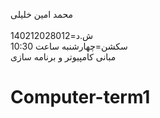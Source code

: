  محمد امین خلیلی<br>                                       
ش.د=140212028012<br>
سکشن=چهارشنبه ساعت 10:30<br>
مبانی کامپیوتر و برنامه سازی
# Computer-term1
